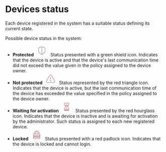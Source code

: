 # Devices status

Each device registered in the system has a suitable status defining its current state.

Possible device status in the system:

* **Protected** ![](../../.gitbook/assets/protected%20%281%29.png) Status presented with a green shield icon. Indicates that the device is active and that the device's last communication time did not exceed the value given in the policy assigned to the device owner.
* **Not protected** ![](../../.gitbook/assets/not_procted%20%281%29.png) Status represented by the red triangle icon. Indicates that the device is active, but the last communication time of the device has exceeded the value specified in the policy assigned to the device owner.
* **Waiting for activation** ![](../../.gitbook/assets/activate%20%281%29.png) Status presented by the red hourglass icon. Indicates that the device is inactive and is awaiting for activation by the administrator. Such status is assigned to each new registered device.
* **Locked** ![](../../.gitbook/assets/locked.png) Status presented with a red padlock icon. Indicates that the device is locked and cannot login.

